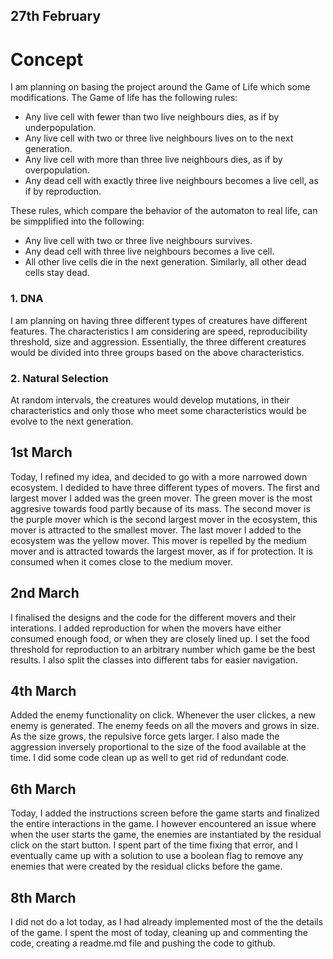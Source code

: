 ## 27th February
# Concept
I am planning on basing the project around the Game of Life which some modifications. The Game of life has the following rules: 

- Any live cell with fewer than two live neighbours dies, as if by underpopulation.
- Any live cell with two or three live neighbours lives on to the next generation.
- Any live cell with more than three live neighbours dies, as if by overpopulation.
- Any dead cell with exactly three live neighbours becomes a live cell, as if by reproduction.

These rules, which compare the behavior of the automaton to real life, can be simpplified into the following:

- Any live cell with two or three live neighbours survives.
- Any dead cell with three live neighbours becomes a live cell.
- All other live cells die in the next generation. Similarly, all other dead cells stay dead.

### 1. DNA
I am planning on having three different types of creatures have different features. The characteristics I am considering are speed, reproducibility threshold, size and aggression. Essentially, the three different creatures would be divided into three groups based on the above characteristics.

### 2. Natural Selection
At random intervals, the creatures would develop mutations, in their characteristics and only those who meet some characteristics would be evolve to the next generation.


## 1st March
Today, I refined my idea, and decided to go with a more narrowed down ecosystem. I dedided to have three different types of movers. The first and largest mover I added was the green mover. The green mover is the most aggresive towards food partly because of its mass. The second mover is the purple mover which is the second largest mover in the ecosystem, this mover is attracted to the smallest mover. The last mover I added to the ecosystem was the yellow mover. This mover is repelled by the medium mover and is attracted towards the largest mover, as if for protection. It is consumed when it comes close to the medium mover.


## 2nd March
I finalised the designs and the code for the different movers and their interations. I added reproduction for when the movers have either consumed enough food, or when they are closely lined up. I set the food threshold for reproduction to an arbitrary number which game be the best results. I also split the classes into different tabs for easier navigation.

## 4th March
Added the enemy functionality on click. Whenever the user clickes, a new enemy is generated. The enemy feeds on all the movers and grows in size. As the size grows, the repulsive force gets larger. I also made the aggression inversely proportional to the size of the food available at the time. I did some code clean up as well to get rid of redundant code.

## 6th March
Today, I added the instructions screen before the game starts and finalized the entire interactions in the game. I however encountered an issue where when the user starts the game, the enemies are instantiated by the residual click on the start button. I spent part of the time fixing that error, and I eventually came up with a solution to use a boolean flag to remove any enemies that were created by the residual clicks before the game.

## 8th March
I did not do a lot today, as I had already implemented most of the the details of the game. I spent the most of today, cleaning up and commenting the code, creating a readme.md file and pushing the code to github.


